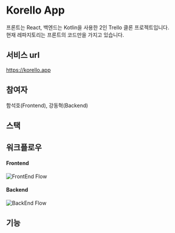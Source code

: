 # Korello App
프론트는 React, 백엔드는 Kotlin을 사용한 2인 Trello 클론 프로젝트입니다.
<br/>
현재 레파지토리는 프론트의 코드만을 가지고 있습니다.

## 서비스 url
https://korello.app


## 참여자
함석호(Frontend), 강동혁(Backend)

## 스택


## 워크플로우
#### Frontend
![FrontEnd Flow](https://user-images.githubusercontent.com/57708971/109762645-4b653680-7c34-11eb-9ab3-c365b39aacea.png)

#### Backend
![BackEnd Flow](https://user-images.githubusercontent.com/57708971/109759614-9f6e1c00-7c30-11eb-8481-b78ae6c8ca05.png)


## 기능
